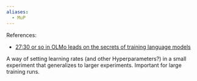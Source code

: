 ```yaml
---
aliases:
  - MuP
---
```


References: 
- [27:30 or so in OLMo leads on the secrets of training language models](https://youtu.be/dS7QI99uJVc?si=1c_ba4xgzyu-rHgq)


A way of setting learning rates (and other Hyperparameters?) in a small experiment that generalizes to larger experiments. Important for large training runs.


